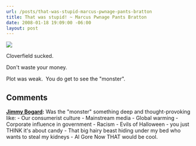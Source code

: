 ```yaml
---
url: /posts/that-was-stupid-marcus-pwnage-pants-bratton
title: That was stupid! ~ Marcus Pwnage Pants Bratton
date: 2008-01-18 19:09:00 -06:00
layout: post
---
```


![](http://www.dkimages.com/discover/previews/812/10089644.JPG)

Cloverfield sucked.

Don't waste your money.

Plot was weak.  You do get to see the "monster".

## Comments

**[Jimmy Bogard](#213 "2008-01-18 20:15:04"):** Was the "monster" something deep and thought-provoking like: \- Our consumerist culture \- Mainstream media \- Global warming \- Corporate influence in government \- Racism \- Evils of Halloween - you just THINK it's about candy \- That big hairy beast hiding under my bed who wants to steal my kidneys \- Al Gore Now THAT would be cool.
